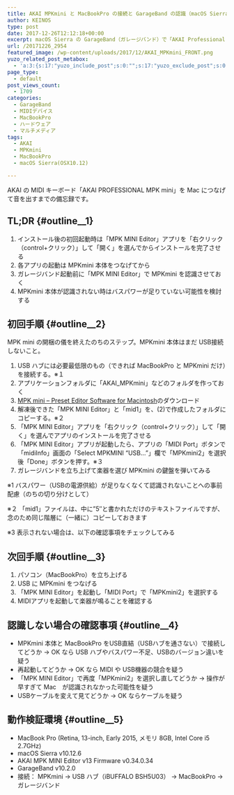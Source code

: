 ```yaml
---
title: AKAI MPKmini と MacBookPro の接続と GarageBand の認識（macOS Sierra,OSX 10.12）
author: KEINOS
type: post
date: 2017-12-26T12:12:18+00:00
excerpt: macOS Sierra の GarageBand（ガレージバンド）で「AKAI Professional MPKmini」が認識されない場合は、各アプリを起動する前に MPKmini 本体をつなげてから「MPK MINI Editor」を起動し、アプリの「MIDI Port」ボタンで「midiinfo」画面の「Select MPKMINI "USB..."」欄で「MPKmini2」を選択後「Done」ボタンを押してからガレージバンドを立ち上げる。それでも認識されない時はバスパワーが足りていない可能性を検討する。
url: /20171226_2954
featured_image: /wp-content/uploads/2017/12/AKAI_MPKmini_FRONT.png
yuzo_related_post_metabox:
  - 'a:3:{s:17:"yuzo_include_post";s:0:"";s:17:"yuzo_exclude_post";s:0:"";s:21:"yuzo_disabled_related";N;}'
page_type:
  - default
post_views_count:
  - 1709
categories:
  - GarageBand
  - MIDIデバイス
  - MacBookPro
  - ハードウェア
  - マルチメディア
tags:
  - AKAI
  - MPKmini
  - MacBookPro
  - macOS Sierra(OSX10.12)

---
```

AKAI の MIDI キーボード「AKAI PROFESSIONAL MPK mini」を Mac につなげて音を出すまでの備忘録です。

## <span title="概要：Too long, didn't read">TL;DR</span> {#outline__1}

  1. インストール後の初回起動時は「MPK MINI Editor」アプリを「右クリック（control+クリック）」して「開く」を選んでからインストールを完了させる
  2. 各アプリの起動は MPKmini 本体をつなげてから
  3. ガレージバンド起動前に「MPK MINI Editor」で MPKmini を認識させておく
  4. MPKmini 本体が認識されない時はバスパワーが足りていない可能性を検討する

## 初回手順 {#outline__2}

MPK mini の開梱の儀を終えたのちのステップ。MPKmini 本体はまだ USB接続しないこと。

  1. USB ハブには必要最低限のもの（できれば MacBookPro と MPKmini だけ）を接続する。※１
  2. アプリケーションフォルダに「AKAI_MPKmini」などのフォルダを作っておく
  3. [MPK mini &#8211; Preset Editor Software for Macintosh][1]のダウンロード
  4. 解凍後できた「MPK MINI Editor」と「mid1」を、(2)で作成したフォルダにコピーする。※２
  5. 「MPK MINI Editor」アプリを「右クリック（control+クリック）」して「開く」を選んでアプリのインストールを完了させる
  6. 「MPK MINI Editor」アプリが起動したら、アプリの「MIDI Port」ボタンで「midiInfo」画面の「Select MPKMINI &#8220;USB&#8230;&#8221;」欄で「MPKmini2」を選択後「Done」ボタンを押す。※３
  7. ガレージバンドを立ち上げて楽器を選び MPKmini の鍵盤を弾いてみる

※1 バスパワー（USBの電源供給）が足りなくなくて認識されないことへの事前配慮（のちの切り分けとして）
  
※２ 「mid1」ファイルは、中に&#8221;5&#8243;と書かれただけのテキストファイルですが、念のため同じ階層に（一緒に）コピーしておきます
  
※3 表示されない場合は、以下の確認事項をチェックしてみる

## 次回手順 {#outline__3}

  1. パソコン（MacBookPro）を立ち上げる
  2. USB に MPKmini をつなげる
  3. 「MPK MINI Editor」を起動し「MIDI Port」で「MPKmini2」を選択する
  4. MIDIアプリを起動して楽器が鳴ることを確認する

## 認識しない場合の確認事項 {#outline__4}

  * MPKmini 本体と MacBookPro をUSB直結（USBハブを通さない）で接続してどうか → OK なら USB ハブやバスパワー不足、USBのバージョン違いを疑う
  * 再起動してどうか → OK なら MIDI や USB機器の競合を疑う
  * 「MPK MINI Editor」で再度「MPKmini2」を選択し直してどうか → 操作が早すぎて Mac　が認識されなかった可能性を疑う
  * USBケーブルを変えて見てどうか → OK ならケーブルを疑う

## 動作検証環境 {#outline__5}

  * MacBook Pro (Retina, 13-inch, Early 2015, メモリ 8GB, Intel Core i5 2.7GHz)
  * macOS Sierra v10.12.6
  * AKAI MPK MINI Editor v13 Firmware v0.34.0.34
  * GarageBand v10.2.0
  * 接続： MPKmini → USB ハブ（iBUFFALO BSH5U03） → MacBookPro → ガレージバンド

 [1]: http://akai-pro.jp/mpkmini/